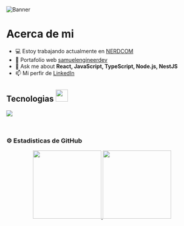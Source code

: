 <!-- # <div align="center">Hola, soy [Samuel Aquino](https://sm-portfolio-main.netlify.app)👋</div> -->
<img src="https://res.cloudinary.com/dkqnylg6o/image/upload/v1706585140/smbanner_rqkcbm.jpg" alt="Banner"/> 

<br/>

# Acerca de mi 

- 💻 Estoy trabajando actualmente en [NERDCOM](https://www.linkedin.com/search/results/all/?fetchDeterministicClustersOnly=true&heroEntityKey=urn%3Ali%3Aorganization%3A968076&keywords=nerdcom&origin=RICH_QUERY_TYPEAHEAD_HISTORY&position=0&searchId=8bd0c334-3776-45b5-b4e4-1956328d1b4a&sid=Hdf&spellCorrectionEnabled=true)
- 💎 Portafolio web [samuelengineerdev](https://samuelengineerdev.netlify.app/)
- 💬 Ask me about **React, JavaScript, TypeScript, Node.js, NestJS**
- 📫 Mi perfir de [LinkedIn](https://www.linkedin.com/in/samuel-jose-aquino-andujar-76a165223/)

<h2>Tecnologias <img src = "https://media2.giphy.com/media/QssGEmpkyEOhBCb7e1/giphy.gif?cid=ecf05e47a0n3gi1bfqntqmob8g9aid1oyj2wr3ds3mg700bl&rid=giphy.gif" width = 32px></h2>
<!--tech stack icons-->
<p align="left">
  <a href="https://skillicons.dev">
    <img src="https://skillicons.dev/icons?i=html,css,react,js,ts,redux,nodejs,express,nestjs,mysql,mongodb,firebase,git,github,postman,vscode,bash&perline=12" />
  </a>
</p>
<br>

### ⚙️ Estadisticas de GitHub 

<p align="center">
  <a href="https://github.com/samuelengineerdev">
    <img height="180em" src="https://github-readme-stats-eight-theta.vercel.app/api?username=samuelengineerdev&show_icons=true&theme=algolia&include_all_commits=true&count_private=true"/>
    <img height="180em" src="https://github-readme-stats-eight-theta.vercel.app/api/top-langs/?username=samuelengineerdev&layout=compact&langs_count=8&theme=algolia"/>
  </a>
</p>

<!--

**samuelengineerdev/samuelengineerdev** is a ✨ _special_ ✨ repository because its `README.md` (this file) appears on your GitHub profile.

Here are some ideas to get you started:


-->
